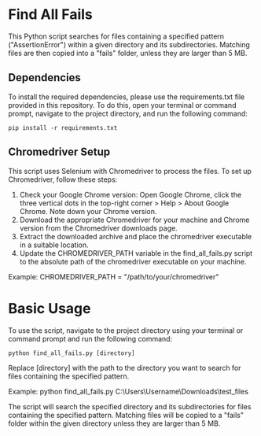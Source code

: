 # Find All Fails
This Python script searches for files containing a specified pattern ("AssertionError") within a given directory and its subdirectories. Matching files are then copied into a "fails" folder, unless they are larger than 5 MB.

## Dependencies
To install the required dependencies, please use the requirements.txt file provided in this repository. To do this, open your terminal or command prompt, navigate to the project directory, and run the following command:

    pip install -r requirements.txt

## Chromedriver Setup

This script uses Selenium with Chromedriver to process the files. To set up Chromedriver, follow these steps:

1. Check your Google Chrome version: Open Google Chrome, click the three vertical dots in the top-right corner > Help > About Google Chrome. Note down your Chrome version.
2. Download the appropriate Chromedriver for your machine and Chrome version from the Chromedriver downloads page.
3. Extract the downloaded archive and place the chromedriver executable in a suitable location.
4. Update the CHROMEDRIVER_PATH variable in the find_all_fails.py script to the absolute path of the chromedriver executable on your machine.

Example:
    CHROMEDRIVER_PATH = "/path/to/your/chromedriver"

# Basic Usage
To use the script, navigate to the project directory using your terminal or command prompt and run the following command:

    python find_all_fails.py [directory]

Replace [directory] with the path to the directory you want to search for files containing the specified pattern.

Example:
    python find_all_fails.py C:\Users\Username\Downloads\test_files

The script will search the specified directory and its subdirectories for files containing the specified pattern. Matching files will be copied to a "fails" folder within the given directory unless they are larger than 5 MB.

